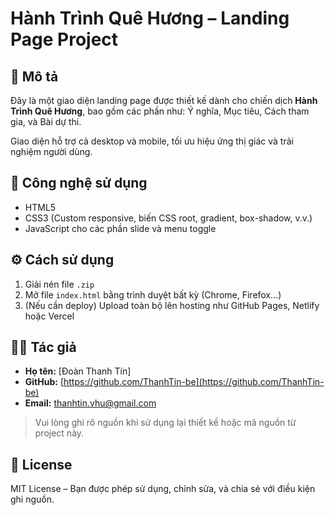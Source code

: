 # Hành Trình Quê Hương – Landing Page Project

## 🎯 Mô tả
Đây là một giao diện landing page được thiết kế dành cho chiến dịch **Hành Trình Quê Hương**, bao gồm các phần như: Ý nghĩa, Mục tiêu, Cách tham gia, và Bài dự thi.

Giao diện hỗ trợ cả desktop và mobile, tối ưu hiệu ứng thị giác và trải nghiệm người dùng.

## 📁 Công nghệ sử dụng

- HTML5
- CSS3 (Custom responsive, biến CSS root, gradient, box-shadow, v.v.)
- JavaScript cho các phần slide và menu toggle

## ⚙️ Cách sử dụng

1. Giải nén file `.zip`
2. Mở file `index.html` bằng trình duyệt bất kỳ (Chrome, Firefox...)
3. (Nếu cần deploy) Upload toàn bộ lên hosting như GitHub Pages, Netlify hoặc Vercel

## 👨‍💻 Tác giả

- **Họ tên:** [Đoàn Thanh Tín]
- **GitHub:** [https://github.com/ThanhTin-be](https://github.com/ThanhTin-be)
- **Email:** thanhtin.vhu@gmail.com

> Vui lòng ghi rõ nguồn khi sử dụng lại thiết kế hoặc mã nguồn từ project này.

## 📝 License

MIT License – Bạn được phép sử dụng, chỉnh sửa, và chia sẻ với điều kiện ghi nguồn.
